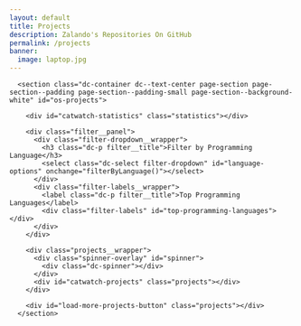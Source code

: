 ```yaml
---
layout: default
title: Projects
description: Zalando's Repositories On GitHub
permalink: /projects
banner:
  image: laptop.jpg
---
```

      <section class="dc-container dc--text-center page-section page-section--padding page-section--padding-small page-section--background-white" id="os-projects">

        <div id="catwatch-statistics" class="statistics"></div>

        <div class="filter__panel">
          <div class="filter-dropdown__wrapper">
            <h3 class="dc-p filter__title">Filter by Programming Language</h3>
            <select class="dc-select filter-dropdown" id="language-options" onchange="filterByLanguage()"></select>
          </div>
          <div class="filter-labels__wrapper">
            <label class="dc-p filter__title">Top Programming Languages</label>
            <div class="filter-labels" id="top-programming-languages"></div>
          </div>
        </div>

        <div class="projects__wrapper">
          <div class="spinner-overlay" id="spinner">
            <div class="dc-spinner"></div>
          </div>
          <div id="catwatch-projects" class="projects"></div>
        </div>

        <div id="load-more-projects-button" class="projects"></div>
      </section>
